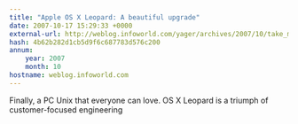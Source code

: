 ```yaml
---
title: "Apple OS X Leopard: A beautiful upgrade"
date: 2007-10-17 15:29:33 +0000
external-url: http://weblog.infoworld.com/yager/archives/2007/10/take_me_home_le.html
hash: 4b62b282d1cb5d9f6c687783d576c200
annum:
    year: 2007
    month: 10
hostname: weblog.infoworld.com
---
```


Finally, a PC Unix that everyone can love. OS X Leopard is a triumph of customer-focused engineering
